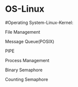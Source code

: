 # OS-Linux
#Operating System-Linux-Kernel:

File Management

Message Queue(POSIX)

PIPE

Process Management

Binary Semaphore

Counting Semaphore
